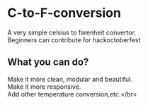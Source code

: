 # C-to-F-conversion
A very simple celsius to farenheit convertor.</br>
Beginners can contribute for hackoctoberfest</br>

## What you can do?
Make it more clean, modular and beautiful.</br>
Make it more responsive.</br>
Add other temperature conversion,etc.</br<
